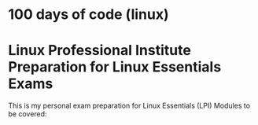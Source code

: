 # 100 days of code (linux)
# Linux Professional Institute Preparation for Linux Essentials Exams
This is my personal exam preparation for Linux Essentials (LPI)
Modules to be covered:
